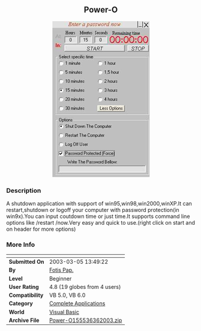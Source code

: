 ﻿<div align="center">

## Power\-O

<img src="PIC200335659382996.jpg">
</div>

### Description

A shutdown application with support of win95,win98,win2000,winXP.It can restart,shutdown or logoff your computer with password protection(in win9x).You can input coutdown time or just time.It supports command line options like /restart /now.Very easy and quick to use.(right click on start and on header for more options)
 
### More Info
 


<span>             |<span>
---                |---
**Submitted On**   |2003-03-05 13:49:22
**By**             |[Fotis Pap\.](https://github.com/Planet-Source-Code/PSCIndex/blob/master/ByAuthor/fotis-pap.md)
**Level**          |Beginner
**User Rating**    |4.8 (19 globes from 4 users)
**Compatibility**  |VB 5\.0, VB 6\.0
**Category**       |[Complete Applications](https://github.com/Planet-Source-Code/PSCIndex/blob/master/ByCategory/complete-applications__1-27.md)
**World**          |[Visual Basic](https://github.com/Planet-Source-Code/PSCIndex/blob/master/ByWorld/visual-basic.md)
**Archive File**   |[Power\-O155536362003\.zip](https://github.com/Planet-Source-Code/fotis-pap-power-o__1-43767/archive/master.zip)








